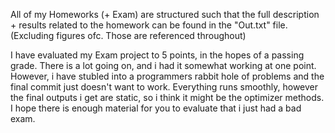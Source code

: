 All of my Homeworks (+ Exam) are structured such that the full description + results related to the homework can be found in the "Out.txt" file.
(Excluding figures ofc. Those are referenced throughout)

I have evaluated my Exam project to 5 points, in the hopes of a passing grade. There is a lot going on, and i had it somewhat working at one point. 
However, i have stubled into a programmers rabbit hole of problems and the final commit just doesn't want to work. Everything runs smoothly, however 
the final outputs i get are static, so i think it might be the optimizer methods. I hope there is enough material for you to evaluate that i just had 
a bad exam.
